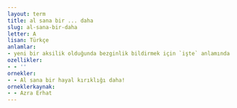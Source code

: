 ```yaml
---
layout: term
title: al sana bir ... daha
slug: al-sana-bir-daha
letter: A
lisan: Türkçe
anlamlar:
- yeni bir aksilik olduğunda bezginlik bildirmek için `işte` anlamında kullanılan bir söz
ozellikler:
- - ''
ornekler:
- - Al sana bir hayal kırıklığı daha!
orneklerkaynak:
- - Azra Erhat
---
```

